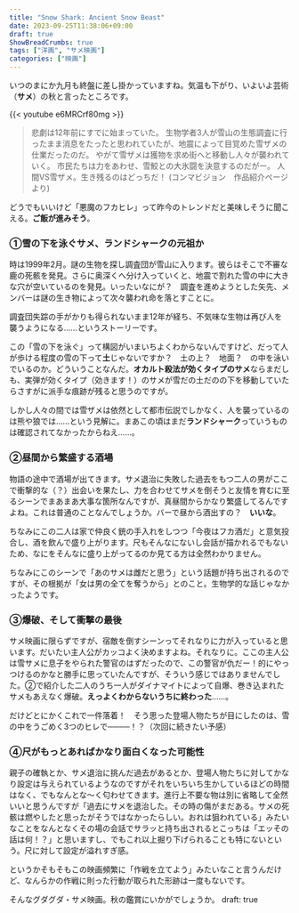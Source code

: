 ```yaml
---
title: "Snow Shark: Ancient Snow Beast"
date: 2023-09-25T11:38:06+09:00
draft: true
ShowBreadCrumbs: true
tags: ["洋画", "サメ映画"]
categories: ["映画"]
---
```


いつのまにか九月も終盤に差し掛かっていますね。気温も下がり、いよいよ芸術（**サメ**）の秋と言ったところです。

{{< youtube e6MRCrf80mg >}}

>悲劇は12年前にすでに始まっていた。
>生物学者3人が雪山の生態調査に行ったまま消息をたったと思われていたが、地震によって目覚めた雪ザメの仕業だったのだ。
>やがて雪ザメは獲物を求め街へと移動し人々が襲われていく。
>市民たちは力をあわせ、雪鮫との大氷闘を決意するのだがー。
>人間VS雪ザメ。生き残るのはどっちだ！
>(コンマビジョン　作品紹介ページより)

どうでもいいけど「悪魔のフカヒレ」って昨今のトレンドだと美味しそうに聞こえる。**ご飯が進みそう**。

### ①雪の下を泳ぐサメ、ランドシャークの元祖か

時は1999年2月。謎の生物を探し調査団が雪山に入ります。彼らはそこで不審な鹿の死骸を発見。さらに奥深くへ分け入っていくと、地震で割れた雪の中に大きな穴が空いているのを発見。いったいなにが？　調査を進めようとした矢先、メンバーは謎の生き物によって次々襲われ命を落とすことに。

調査団失踪の手がかりも得られないまま12年が経ち、不気味な生物は再び人を襲うようになる……というストーリーです。

この「雪の下を泳ぐ」って構図がいまいちよくわからないんですけど、だって人が歩ける程度の雪の下って**土**じゃないですか？　土の上？　地面？　の中を泳いでいるのか。どういうことなんだ。**オカルト殺法が効くタイプのサメ**ならまだしも、実弾が効くタイプ（効きます！）のサメが雪だの土だのの下を移動していたらさすがに派手な痕跡が残ると思うのですが。

しかし人々の間では雪ザメは依然として都市伝説でしかなく、人を襲っているのは熊や狼では……という見解に。まあこの頃はまだ**ランドシャーク**っていうものは確認されてなかったからねえ……。

### ②昼間から繁盛する酒場

物語の途中で酒場が出てきます。サメ退治に失敗した過去をもつ二人の男がここで衝撃的な（？）出会いを果たし、力を合わせてサメを倒そうと友情を育むに至るシーンでまあまあ大事な箇所なんですが、真昼間からかなり繁盛してるんですよね。これは普通のことなんでしょうか。バーで昼から酒出すの？　**いいな**。

ちなみにこの二人は家で仲良く銃の手入れをしつつ「今夜はフカ酒だ」と意気投合し、酒を飲んで盛り上がります。尺もそんなにないし会話が描かれるでもないため、なにをそんなに盛り上がってるのか見てる方は全然わかりません。

ちなみにこのシーンで「あのサメは雌だと思う」という話題が持ち出されるのですが、その根拠が「女は男の全てを奪うから」とのこと。生物学的な話じゃなかったようです。


### ③爆破、そして衝撃の最後

サメ映画に限らずですが、宿敵を倒すシーンってそれなりに力が入っていると思います。だいたい主人公がカッコよく決めますよね。それなりに。ここの主人公は雪サメに息子をやられた警官のはずだったので、この警官が仇だー！的にやっつけるのかなと勝手に思っていたんですが、そういう感じではありませんでした。②で紹介した二人のうち一人がダイナマイトによって自爆、巻き込まれたサメもあえなく爆破。**えっよくわからないうちに終わった**……。

だけどとにかくこれで一件落着！　そう思った登場人物たちが目にしたのは、雪の中をうごめく3つのヒレで────！？（次回に続きたい予感）

### ④尺がもっとあればかなり面白くなった可能性

親子の確執とか、サメ退治に挑んだ過去があるとか、登場人物たちに対してかなり設定は与えられているようなのですがそれをいちいち生かしているほどの時間はなく、でもなんとな〜く匂わせてきます。進行上不要な物は別に省略して全然いいと思うんですが「過去にサメを退治した。その時の傷がまだある。サメの死骸は燃やしたと思ったがそうではなかったらしい。おれは狙われている」みたいなことをなんとなくその場の会話でサラッと持ち出されるとこっちは「エッその話は何！？」と思いますし、でもこれ以上掘り下げられることも特にないという。尺に対して設定が溢れすぎ感。

というかそもそもこの映画頻繁に「作戦を立てよう」みたいなこと言うんだけど、なんらかの作戦に則った行動が取られた形跡は一度もないです。

そんなグダグダ・サメ映画。秋の鑑賞にいかがでしょうか。
draft: true
